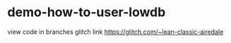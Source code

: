 # demo-how-to-user-lowdb
view code in branches  glitch 
link https://glitch.com/~lean-classic-airedale
